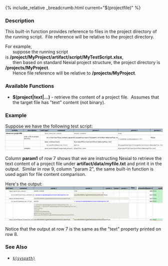 {% include_relative _breadcrumb.html current="$(projectfile)" %}

### Description
This built-in function provides reference to files in the project directory of the running script.  File reference 
will be relative to the project directory.  

For example,<br/>
&nbsp; &nbsp; &nbsp; suppose the running script is **/project/MyProject/artifact/script/MyTestScript.xlsx**,<br/>
&nbsp; &nbsp; &nbsp; then based on standard Nexial project structure, the project directory is 
**/projects/MyProject**.<br/>
&nbsp; &nbsp; &nbsp; Hence file reference will be relative to **/projects/MyProject**.


### Available Functions
- **$(project|text|...)** \- retrieve the content of a project file.  Assumes that the target file has "text" 
  content (not binary).


### Example
Suppose we have the following test script:<br/>
![script](image/$(projectfile)_01.PNG)

Column **param1** of row 7 shows that we are instructing Nexial to retrieve the text content of a project file 
under **artifact/data/myfile.txt** and print it in the output.  Similar in row 9, column "param 2", the same 
built-in function is used again for file content comparison.

Here's the output:<br/>
![output](image/$(projectfile)_02.png)

Notice that the output at row 7 is the same as the "text" property printed on row 8. 


### See Also
- [`$(syspath)`]($(syspath))